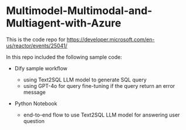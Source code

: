 # Multimodel-Multimodal-and-Multiagent-with-Azure

This is the code repo for <https://developer.microsoft.com/en-us/reactor/events/25041/>



In this repo included the following sample code:

* Dify sample workflow

  * using Text2SQL LLM model to generate SQL query
  * using GPT-4o for query fine-tuning if the query return an error message
* Python Notebook

  * end-to-end flow to use Text2SQL LLM model for answering user question

